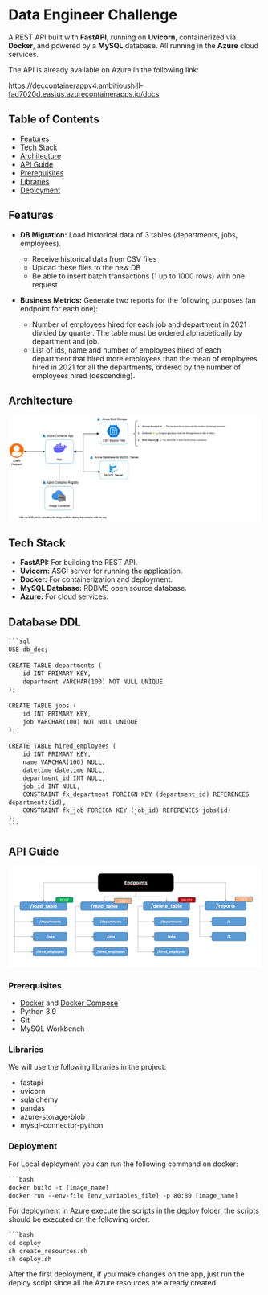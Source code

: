 # Data Engineer Challenge

A REST API built with **FastAPI**, running on **Uvicorn**, containerized via **Docker**, and powered by a **MySQL** database. All running in the **Azure** cloud services.

The API is already available on Azure in the following link:

https://deccontainerappv4.ambitioushill-fad7020d.eastus.azurecontainerapps.io/docs

## Table of Contents

- [Features](#features)
- [Tech Stack](#tech-stack)
- [Architecture](#architecture)
- [API Guide](#api-guide)
- [Prerequisites](#prerequisites)
- [Libraries](#Libraries)
- [Deployment](#running-the-application)

## Features

- **DB Migration:** Load historical data of 3 tables (departments, jobs, employees).
    - Receive historical data from CSV files
    - Upload these files to the new DB
    - Be able to insert batch transactions (1 up to 1000 rows) with one request

- **Business Metrics:** Generate two reports for the following purposes (an endpoint for each one):
    - Number of employees hired for each job and department in 2021 divided by quarter. The table must be ordered alphabetically by department and job.
    - List of ids, name and number of employees hired of each department that hired more employees than the mean of employees hired in 2021 for all the departments, ordered by the number of employees hired (descending).

## Architecture

![Arquitecture Diagram](/diagrams/DEC_ArquitectureDiagram.png)

## Tech Stack

- **FastAPI:** For building the REST API.
- **Uvicorn:** ASGI server for running the application.
- **Docker:** For containerization and deployment.
- **MySQL Database:** RDBMS open source database.
- **Azure:** For cloud services.

## Database DDL

    ```sql
    USE db_dec;

    CREATE TABLE departments (
        id INT PRIMARY KEY,
        department VARCHAR(100) NOT NULL UNIQUE
    );

    CREATE TABLE jobs (
        id INT PRIMARY KEY,
        job VARCHAR(100) NOT NULL UNIQUE
    );

    CREATE TABLE hired_employees (
        id INT PRIMARY KEY,
        name VARCHAR(100) NULL,
        datetime datetime NULL,
        department_id INT NULL,
        job_id INT NULL,
        CONSTRAINT fk_department FOREIGN KEY (department_id) REFERENCES departments(id),
        CONSTRAINT fk_job FOREIGN KEY (job_id) REFERENCES jobs(id)
    );
    ```

## API Guide

![Endpoints Guide](/diagrams/DEC_EndpointsGuide.png)

### Prerequisites

- [Docker](https://www.docker.com/get-started) and [Docker Compose](https://docs.docker.com/compose/install/)
- Python 3.9
- Git
- MySQL Workbench

### Libraries

We will use the following libraries in the project:
- fastapi
- uvicorn
- sqlalchemy
- pandas
- azure-storage-blob
- mysql-connector-python

### Deployment

For Local deployment you can run the following command on docker:
    
    ```bash
    docker build -t [image_name]
    docker run --env-file [env_variables_file] -p 80:80 [image_name]

For deployment in Azure execute the scripts in the deploy folder, the scripts should be executed on the following order:

    ```bash
    cd deploy
    sh create_resources.sh
    sh deploy.sh

After the first deployment, if you make changes on the app, just run the deploy script since all the Azure resources are already created.

